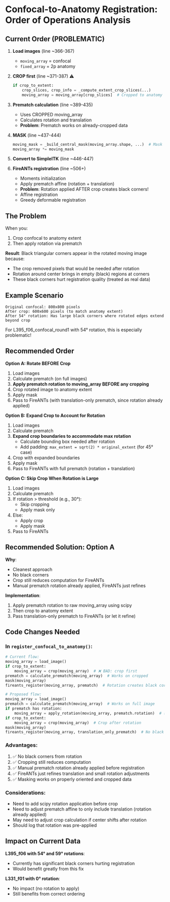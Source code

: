 # Confocal-to-Anatomy Registration: Order of Operations Analysis

## Current Order (PROBLEMATIC)

1. **Load images** (line ~366-367)
   - `moving_array` = confocal
   - `fixed_array` = 2p anatomy

2. **CROP first** (line ~371-387) ⚠️
   ```python
   if crop_to_extent:
       crop_slices, crop_info = _compute_extent_crop_slices(...)
       moving_array = moving_array[crop_slices]  # Cropped to anatomy extent
   ```

3. **Prematch calculation** (line ~389-435)
   - Uses CROPPED moving_array
   - Calculates rotation and translation
   - **Problem**: Prematch works on already-cropped data

4. **MASK** (line ~437-444)
   ```python
   moving_mask = _build_central_mask(moving_array.shape, ...)  # Mask on cropped shape
   moving_array *= moving_mask
   ```

5. **Convert to SimpleITK** (line ~446-447)
   
6. **FireANTs registration** (line ~506+)
   - Moments initialization
   - Apply prematch affine (rotation + translation)
   - **Problem**: Rotation applied AFTER crop creates black corners!
   - Affine registration
   - Greedy deformable registration

## The Problem

When you:
1. Crop confocal to anatomy extent
2. Then apply rotation via prematch

**Result**: Black triangular corners appear in the rotated moving image because:
- The crop removed pixels that would be needed after rotation
- Rotation around center brings in empty (black) regions at corners
- These black corners hurt registration quality (treated as real data)

## Example Scenario

```
Original confocal: 800x800 pixels
After crop: 600x600 pixels (to match anatomy extent)
After 54° rotation: Has large black corners where rotated edges extend beyond crop
```

For L395_f06_confocal_round1 with 54° rotation, this is especially problematic!

## Recommended Order

**Option A: Rotate BEFORE Crop**
1. Load images
2. Calculate prematch (on full images)
3. **Apply prematch rotation to moving_array BEFORE any cropping**
4. Crop rotated image to anatomy extent
5. Apply mask
6. Pass to FireANTs (with translation-only prematch, since rotation already applied)

**Option B: Expand Crop to Account for Rotation**
1. Load images
2. Calculate prematch
3. **Expand crop boundaries to accommodate max rotation**
   - Calculate bounding box needed after rotation
   - Add padding: `max_extent = sqrt(2) * original_extent` (for 45° case)
4. Crop with expanded boundaries
5. Apply mask
6. Pass to FireANTs with full prematch (rotation + translation)

**Option C: Skip Crop When Rotation is Large**
1. Load images
2. Calculate prematch
3. If rotation > threshold (e.g., 30°):
   - Skip cropping
   - Apply mask only
4. Else:
   - Apply crop
   - Apply mask
5. Pass to FireANTs

## Recommended Solution: Option A

**Why**: 
- Cleanest approach
- No black corners
- Crop still reduces computation for FireANTs
- Manual prematch rotation already applied, FireANTs just refines

**Implementation**:
1. Apply prematch rotation to raw moving_array using scipy
2. Then crop to anatomy extent
3. Pass translation-only prematch to FireANTs (or let it refine)

## Code Changes Needed

### In `register_confocal_to_anatomy()`:

```python
# Current flow:
moving_array = load_image()
if crop_to_extent:
    moving_array = crop(moving_array)  # ❌ BAD: crop first
prematch = calculate_prematch(moving_array)  # Works on cropped
mask(moving_array)
fireants_register(moving_array, prematch)  # Rotation creates black corners

# Proposed flow:
moving_array = load_image()
prematch = calculate_prematch(moving_array)  # Works on full image
if prematch has rotation:
    moving_array = apply_rotation(moving_array, prematch.rotation)  # ✅ GOOD: rotate first
if crop_to_extent:
    moving_array = crop(moving_array)  # Crop after rotation
mask(moving_array)
fireants_register(moving_array, translation_only_prematch)  # No black corners!
```

### Advantages:
1. ✅ No black corners from rotation
2. ✅ Cropping still reduces computation
3. ✅ Manual prematch rotation already applied before registration
4. ✅ FireANTs just refines translation and small rotation adjustments
5. ✅ Masking works on properly oriented and cropped data

### Considerations:
- Need to add scipy rotation application before crop
- Need to adjust prematch affine to only include translation (rotation already applied)
- May need to adjust crop calculation if center shifts after rotation
- Should log that rotation was pre-applied

## Impact on Current Data

**L395_f06 with 54° and 59° rotations**:
- Currently has significant black corners hurting registration
- Would benefit greatly from this fix

**L331_f01 with 0° rotation**:
- No impact (no rotation to apply)
- Still benefits from correct ordering
